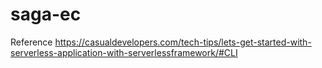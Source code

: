 # saga-ec

Reference
https://casualdevelopers.com/tech-tips/lets-get-started-with-serverless-application-with-serverlessframework/#CLI
